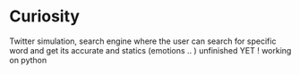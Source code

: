 Curiosity 
========
Twitter simulation, search engine where the user can search for specific word and get its accurate and statics (emotions .. ) 
unfinished YET !
working on python 


